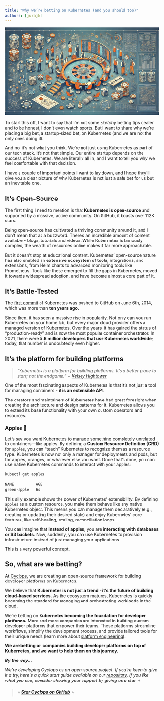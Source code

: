 ```yaml
---
title: "Why we’re betting on Kubernetes (and you should too)"
authors: [jurajk]
---
```


![Kubernetes casino](../../static/img/2025-01-23-betting-on-k8s/cover.jpg)

To start this off, I want to say that I’m not some *sketchy* betting tips dealer and to be honest, I don’t even watch sports. But I want to share why we’re placing a big bet, a startup-sized bet, on Kubernetes (and we are not the only ones doing it).

And no, it’s not what you think. We’re not just using Kubernetes as part of our tech stack. It’s not that simple. Our entire startup depends on the success of Kubernetes. We are literally all in, and I want to tell you why we feel comfortable with that decision.

I have a couple of important points I want to lay down, and I hope they’ll give you a clear picture of why Kubernetes is not just a safe bet for us but an inevitable one.

## It’s Open-Source

The first thing I need to mention is that **Kubernetes is open-source** and supported by a massive, active community. On GitHub, it boasts over 112K stars.

Being open-source has cultivated a thriving community around it, and I don’t mean that as a buzzword. There’s an incredible amount of content available - blogs, tutorials and videos. While Kubernetes is famously complex, the wealth of resources online makes it far more approachable.

But it doesn’t stop at educational content. Kubernetes’ open-source nature has also enabled an **extensive ecosystem of tools**, integrations, and extensions, from Helm charts to advanced monitoring tools like Prometheus. Tools like these emerged to fill the gaps in Kubernetes, moved it towards widespread adoption, and have become almost a core part of it.

## It’s Battle-Tested

The [first commit](https://github.com/kubernetes/kubernetes/commit/2c4b3a562ce34cddc3f8218a2c4d11c7310e6d56) of Kubernetes was pushed to GitHub on June 6th, 2014, which was more than **ten years ago.**

Since then, it has seen a massive rise in popularity. Not only can you run Kubernetes on your home lab, but every major cloud provider offers a managed version of Kubernetes. Over the years, it has gained the status of “production-ready” and is now the most popular container orchestrator. In 2021, there were **5.6 million developers that use Kubernetes worldwide**; today, that number is undoubtedly even higher.

## It’s the platform for building platforms

> *“Kubernetes is a platform for building platforms. It’s a better place to start; not the endgame.” ~* [*Kelsey Hightower*](https://bsky.app/profile/kelseyhightower.com)

One of the most fascinating aspects of Kubernetes is that it’s not just a tool for managing containers - **it is an extensible API**.

The creators and maintainers of Kubernetes have had great foresight when creating the architecture and design patterns for it. Kubernetes allows you to extend its base functionality with your own custom operators and resources.

### Apples 🍏

Let’s say you want Kubernetes to manage something completely unrelated to containers—like apples. By defining a **Custom Resource Definition (CRD)** for `apples`, you can “teach” Kubernetes to recognize them as a resource type. Kubernetes is now not only a manager for deployments and pods, but for apples, oranges, or whatever else you want. Once that’s done, you can use native Kubernetes commands to interact with your apples:

```bash
kubectl get apples

NAME          AGE
green-apple   6s
```

This silly example shows the power of Kubernetes’ extensibility. By defining `apples` as a custom resource, you make them behave like any native Kubernetes object. This means you can manage them declaratively (e.g., creating or updating their desired state) and enjoy Kubernetes’ core features, like self-healing, scaling, reconciliation loops...

You can imagine that **instead of apples**, you are **interacting with databases or S3 buckets**. Now, suddenly, you can use Kubernetes to provision infrastructure instead of just managing your applications.

This is a very powerful concept.

## So, what are we betting?

At [Cyclops](https://github.com/cyclops-ui/cyclops), we are creating an open-source framework for building developer platforms on Kubernetes.

We believe that **Kubernetes is not just a trend - it’s the future of building cloud-based services.** As the ecosystem matures, Kubernetes is quickly becoming the standard for managing and orchestrating workloads in the cloud.

We’re betting on **Kubernetes becoming the foundation for developer platforms.** More and more companies are interested in building custom developer platforms that empower their teams. These platforms streamline workflows, simplify the development process, and provide tailored tools for their unique needs (learn more about [platform engineering](https://cyclops-ui.com/blog/2024/10/17/platform-engineering)).

**We are betting on companies building developer platforms on top of Kubernetes, and we want to help them on this journey.**

***By the way…***

*We're developing Cyclops as an open-source project. If you're keen to give it a try, here's a quick start guide available on our [repository](*https://github.com/cyclops-ui/cyclops*). If you like what you see, consider showing your support by giving us a star ⭐*

> ⭐ [***Star Cyclops on GitHub***](https://github.com/cyclops-ui/cyclops) ⭐

